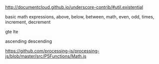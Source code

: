 http://documentcloud.github.io/underscore-contrib/#util.existential

basic math expressions, above, below, between, math, even, odd, times, increment, decrement

gte
lte

ascending
descending

https://github.com/processing-js/processing-js/blob/master/src/P5Functions/Math.js

